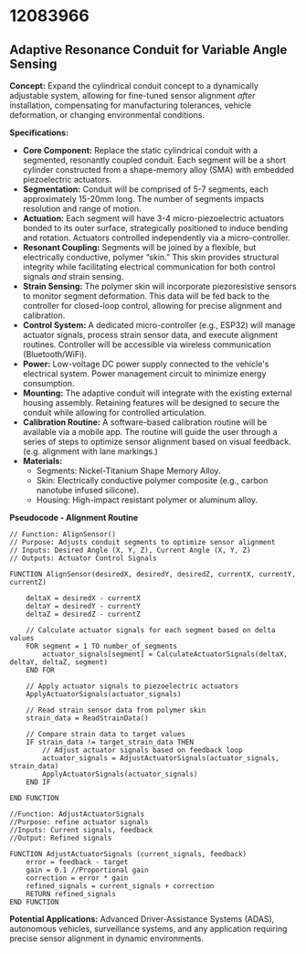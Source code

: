 # 12083966

## Adaptive Resonance Conduit for Variable Angle Sensing

**Concept:** Expand the cylindrical conduit concept to a dynamically adjustable system, allowing for fine-tuned sensor alignment *after* installation, compensating for manufacturing tolerances, vehicle deformation, or changing environmental conditions.

**Specifications:**

*   **Core Component:** Replace the static cylindrical conduit with a segmented, resonantly coupled conduit.  Each segment will be a short cylinder constructed from a shape-memory alloy (SMA) with embedded piezoelectric actuators.
*   **Segmentation:** Conduit will be comprised of 5-7 segments, each approximately 15-20mm long.  The number of segments impacts resolution and range of motion.
*   **Actuation:** Each segment will have 3-4 micro-piezoelectric actuators bonded to its outer surface, strategically positioned to induce bending and rotation.  Actuators controlled independently via a micro-controller.
*   **Resonant Coupling:**  Segments will be joined by a flexible, but electrically conductive, polymer “skin.” This skin provides structural integrity while facilitating electrical communication for both control signals *and* strain sensing.
*   **Strain Sensing:** The polymer skin will incorporate piezoresistive sensors to monitor segment deformation. This data will be fed back to the controller for closed-loop control, allowing for precise alignment and calibration.
*   **Control System:** A dedicated micro-controller (e.g., ESP32) will manage actuator signals, process strain sensor data, and execute alignment routines. Controller will be accessible via wireless communication (Bluetooth/WiFi).
*   **Power:** Low-voltage DC power supply connected to the vehicle's electrical system. Power management circuit to minimize energy consumption.
*   **Mounting:** The adaptive conduit will integrate with the existing external housing assembly. Retaining features will be designed to secure the conduit while allowing for controlled articulation.
*   **Calibration Routine:** A software-based calibration routine will be available via a mobile app. The routine will guide the user through a series of steps to optimize sensor alignment based on visual feedback. (e.g. alignment with lane markings.)
*   **Materials:**
    *   Segments: Nickel-Titanium Shape Memory Alloy.
    *   Skin: Electrically conductive polymer composite (e.g., carbon nanotube infused silicone).
    *   Housing: High-impact resistant polymer or aluminum alloy.

**Pseudocode - Alignment Routine**

```
// Function: AlignSensor()
// Purpose: Adjusts conduit segments to optimize sensor alignment
// Inputs: Desired Angle (X, Y, Z), Current Angle (X, Y, Z)
// Outputs: Actuator Control Signals

FUNCTION AlignSensor(desiredX, desiredY, desiredZ, currentX, currentY, currentZ)

    deltaX = desiredX - currentX
    deltaY = desiredY - currentY
    deltaZ = desiredZ - currentZ

    // Calculate actuator signals for each segment based on delta values
    FOR segment = 1 TO number_of_segments
        actuator_signals[segment] = CalculateActuatorSignals(deltaX, deltaY, deltaZ, segment)
    END FOR

    // Apply actuator signals to piezoelectric actuators
    ApplyActuatorSignals(actuator_signals)

    // Read strain sensor data from polymer skin
    strain_data = ReadStrainData()

    // Compare strain data to target values
    IF strain_data != target_strain_data THEN
        // Adjust actuator signals based on feedback loop
        actuator_signals = AdjustActuatorSignals(actuator_signals, strain_data)
        ApplyActuatorSignals(actuator_signals)
    END IF

END FUNCTION

//Function: AdjustActuatorSignals
//Purpose: refine actuator signals
//Inputs: Current signals, feedback
//Output: Refined signals

FUNCTION AdjustActuatorSignals (current_signals, feedback)
    error = feedback - target
    gain = 0.1 //Proportional gain
    correction = error * gain
    refined_signals = current_signals + correction
    RETURN refined_signals
END FUNCTION
```

**Potential Applications:** Advanced Driver-Assistance Systems (ADAS), autonomous vehicles, surveillance systems, and any application requiring precise sensor alignment in dynamic environments.